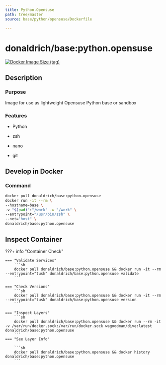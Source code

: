 ```yaml
---
title: Python.Opensuse
path: tree/master
source: base/python/opensuse/Dockerfile

---
```


# donaldrich/base:python.opensuse

[![Docker Image Size (tag)](https://img.shields.io/docker/image-size/donaldrich/base/python.opensuse?color=blue&label=size&logo=docker&style=flat-square)](https://hub.docker.com/r/donaldrich/base/python.opensuse)

## Description

### Purpose

Image for use as lightweight Opensuse Python base or sandbox

### Features

- Python

- zsh

- nano

- git

## Develop in Docker

### Command

```sh
docker pull donaldrich/base:python.opensuse
docker run -it --rm \
--hostname=base \
-v "$(pwd)":"/work" -w "/work" \
--entrypoint="/usr/bin/zsh" \
--net="host" \
donaldrich/base:python.opensuse
```

## Inspect Container

???+ info "Container Check"

    === "Validate Services"
        ```sh
        docker pull donaldrich/base:python.opensuse && docker run -it --rm --entrypoint="tusk" donaldrich/base:python.opensuse validate
        ```

    === "Check Versions"
        ```sh
        docker pull donaldrich/base:python.opensuse && docker run -it --rm --entrypoint="tusk" donaldrich/base:python.opensuse version
        ```

    === "Inspect Layers"
        ```sh
        docker pull donaldrich/base:python.opensuse && docker run --rm -it -v /var/run/docker.sock:/var/run/docker.sock wagoodman/dive:latest donaldrich/base:python.opensuse
        ```
    === "See Layer Info"

        ```sh
        docker pull donaldrich/base:python.opensuse && docker history donaldrich/base:python.opensuse
        ```
